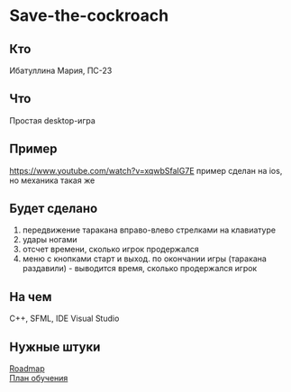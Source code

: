# Save-the-cockroach

## Кто
 Ибатуллина Мария, ПС-23

## Что
 Простая desktop-игра

## Пример
 https://www.youtube.com/watch?v=xqwbSfaIG7E 
   пример сделан на ios, но механика такая же
   
## Будет сделано 
   1) передвижение таракана вправо-влево стрелками на клавиатуре
   2) удары ногами
   3) отсчет времени, сколько игрок продержался
   4) меню с кнопками старт и выход. по окончании игры (таракана раздавили) - выводится время, сколько продержался игрок
 
## На чем 
 C++, SFML, IDE Visual Studio


## Нужные штуки
[Roadmap](https://docs.google.com/spreadsheets/d/1u6bjcuNgUTujHUAbyr32VEjaeRaxVxIrJIz2put0Zts/edit?usp=sharing) 
<br>
[План обучения](https://docs.google.com/document/d/1DPRrv5-vtFu45MZg0yzUdVi9MZlbZRJWKw-4DHYQXoc/edit?usp=sharing)